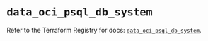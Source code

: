 # `data_oci_psql_db_system`

Refer to the Terraform Registry for docs: [`data_oci_psql_db_system`](https://registry.terraform.io/providers/oracle/oci/6.18.0/docs/data-sources/psql_db_system).
